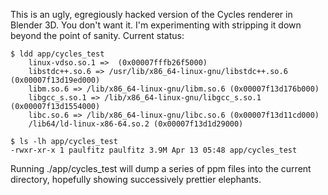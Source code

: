 This is an ugly, egregiously hacked version of the Cycles renderer in
Blender 3D.  You don't want it.  I'm experimenting with stripping it
down beyond the point of sanity.  Current status:

    $ ldd app/cycles_test 
        linux-vdso.so.1 =>  (0x00007fffb26f5000)
        libstdc++.so.6 => /usr/lib/x86_64-linux-gnu/libstdc++.so.6 (0x00007f13d19ed000)
        libm.so.6 => /lib/x86_64-linux-gnu/libm.so.6 (0x00007f13d176b000)
        libgcc_s.so.1 => /lib/x86_64-linux-gnu/libgcc_s.so.1 (0x00007f13d1554000)
        libc.so.6 => /lib/x86_64-linux-gnu/libc.so.6 (0x00007f13d11cd000)
        /lib64/ld-linux-x86-64.so.2 (0x00007f13d1d29000)

    $ ls -lh app/cycles_test 
    -rwxr-xr-x 1 paulfitz paulfitz 3.9M Apr 13 05:48 app/cycles_test

Running ./app/cycles_test will dump a series of ppm files into the
current directory, hopefully showing successively prettier elephants.